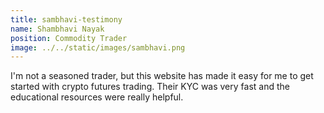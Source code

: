 ```yaml
---
title: sambhavi-testimony
name: Shambhavi Nayak
position: Commodity Trader
image: ../../static/images/sambhavi.png
---
```


I'm not a seasoned trader, but this website has made it easy for me to get started with crypto futures trading. Their KYC was very fast and the educational resources were really helpful.

